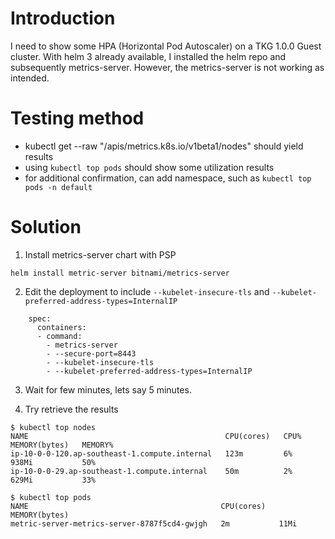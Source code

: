 # Introduction
I need to show some HPA (Horizontal Pod Autoscaler) on a TKG 1.0.0 Guest cluster. 
With helm 3 already available, I installed the helm repo and subsequently metrics-server.
However, the metrics-server is not working as intended.

# Testing method
- kubectl get --raw "/apis/metrics.k8s.io/v1beta1/nodes" should yield results
- using `kubectl top pods` should show some utilization results
- for additional confirmation, can add namespace, such as `kubectl top pods -n default`

# Solution
1. Install metrics-server chart with PSP
```
helm install metric-server bitnami/metrics-server
```

2. Edit the deployment to include `--kubelet-insecure-tls` and `--kubelet-preferred-address-types=InternalIP`
```
    spec:
      containers:
      - command:
        - metrics-server
        - --secure-port=8443
        - --kubelet-insecure-tls
        - --kubelet-preferred-address-types=InternalIP
```
3. Wait for few minutes, lets say 5 minutes.

4. Try retrieve the results
```
$ kubectl top nodes
NAME                                            CPU(cores)   CPU%   MEMORY(bytes)   MEMORY%   
ip-10-0-0-120.ap-southeast-1.compute.internal   123m         6%     938Mi           50%       
ip-10-0-0-29.ap-southeast-1.compute.internal    50m          2%     629Mi           33%       

$ kubectl top pods
NAME                                           CPU(cores)   MEMORY(bytes)   
metric-server-metrics-server-8787f5cd4-gwjgh   2m           11Mi       
```
